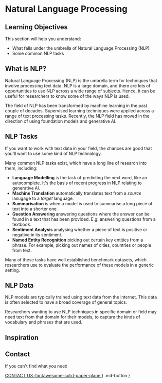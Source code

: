 # Natural Language Processing


## Learning Objectives
This section will help you understand:

- What falls under the umbrella of Natural Language Processing (NLP)
- Some common NLP tasks

## What is NLP?

Natural Language Processing (NLP) is the umbrella term for techniques that involve processing text data. NLP is a large domain, and there are lots of opportunities to use NLP across a wide range of subjects. Hence, it can be useful for researchers to know some of the ways NLP is used.

The field of NLP has been transformed by machine learning in the past couple of decades. Supervised learning techniques were applied across a range of text processing tasks. Recently, the NLP field has moved in the direction of using foundation models and generative AI.

## NLP Tasks

If you want to work with text data in your field, the chances are good that you'll want to use some kind of NLP technology. 

Many common NLP tasks exist, which have a long line of research into them, including:

- **Language Modelling** is the task of predicting the next word, like an autocomplete. It's the basis of recent progress in NLP relating to generative AI. 
- **Machine Translation** automatically translates text from a _source_ lanugage to a _target_ language. 
- **Summarisation** is when a model is used to summarise a long piece of text into a shorter one.
- **Question Answering** answering questions where the answer can be found in a text that has been provided. E.g. answering questions from a textbook.
- **Sentiment Analysis** analysing whether a piece of text is positive or negative in its sentiment.
- **Named Entity Recognition** picking out certain key entities from a phrase. For example, picking out names of cities, countries or people from text. 

Many of these tasks have well established benchmark datasets, which researchers use to evaluate the performance of these models in a generic setting. 


## NLP Data

NLP models are typically trained using text data from the internet. This data is often selected to have a broad coverage of general topics. 

Researchers wanting to use NLP techniques in specific domain or field may need text from that domain for their models, to capture the kinds of vocabulary and phrases that are used. 


## Inspiration


## Contact

If you can't find what you need

[CONTACT US :fontawesome-solid-paper-plane:](mailto:accelerate-mle@cst.cam.ac.uk){ .md-button }





